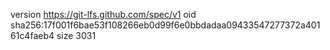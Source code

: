 version https://git-lfs.github.com/spec/v1
oid sha256:17f001f6bae53f108266eb0d99f6e0bbdadaa09433547277372a40161c4faeb4
size 3031
